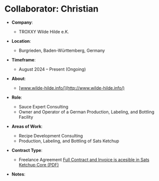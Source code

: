 # Collaborator: Christian 

- **Company**:
  - TROXXY Wilde Hilde e.K.

- **Location**:  
  - Burgrieden, Baden-Württemberg, Germany

- **Timeframe**:  
  - August 2024 – Present (Ongoing)

- **About**:  
  - [www.wilde-hilde.info/](http://www.wilde-hilde.info/)

- **Role**:  
  - Sauce Expert Consulting  
  - Owner and Operator of a German Production, Labeling, and Bottling Facility

- **Areas of Work**:  
  - Recipe Development Consulting  
  - Production, Labeling, and Bottling of Sats Ketchup

- **Contract Type**:  
  - Freelance Agreement [Full Contract and Invoice is acesible in Sats Ketchup Core (PDF)](https://github.com/bahuwrihi/Sats-Ketchup-Core/blob/main/_Files/Invoices%20%26%20Receipts/TROXXY%20Wilde%20Hilde.pdf)

- **Notes**:
